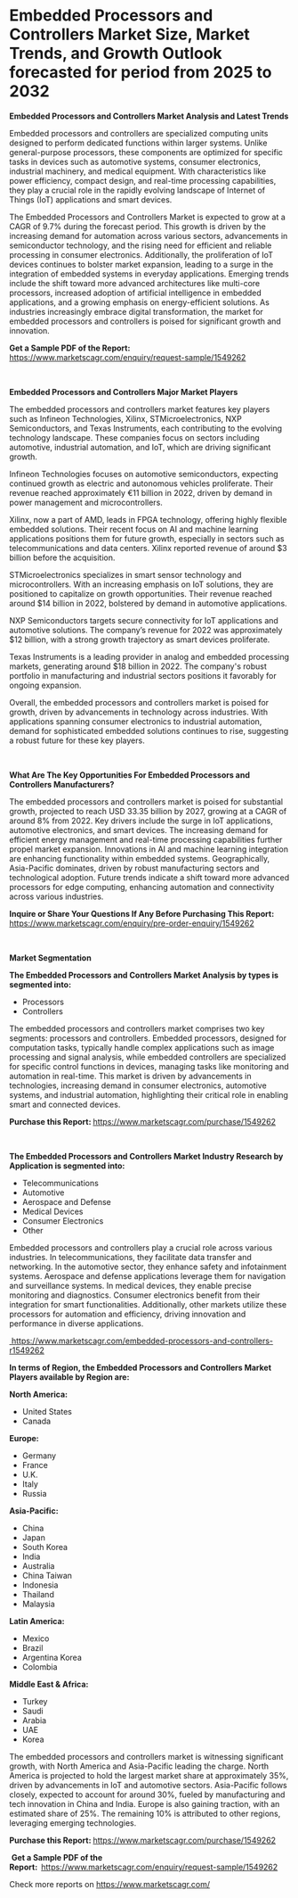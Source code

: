 <p><h1>Embedded Processors and Controllers Market Size, Market Trends, and Growth Outlook forecasted for period from 2025 to 2032</h1></p><p><strong>Embedded Processors and Controllers Market Analysis and Latest Trends</strong></p>
<p><p>Embedded processors and controllers are specialized computing units designed to perform dedicated functions within larger systems. Unlike general-purpose processors, these components are optimized for specific tasks in devices such as automotive systems, consumer electronics, industrial machinery, and medical equipment. With characteristics like power efficiency, compact design, and real-time processing capabilities, they play a crucial role in the rapidly evolving landscape of Internet of Things (IoT) applications and smart devices.</p><p>The Embedded Processors and Controllers Market is expected to grow at a CAGR of 9.7% during the forecast period. This growth is driven by the increasing demand for automation across various sectors, advancements in semiconductor technology, and the rising need for efficient and reliable processing in consumer electronics. Additionally, the proliferation of IoT devices continues to bolster market expansion, leading to a surge in the integration of embedded systems in everyday applications. Emerging trends include the shift toward more advanced architectures like multi-core processors, increased adoption of artificial intelligence in embedded applications, and a growing emphasis on energy-efficient solutions. As industries increasingly embrace digital transformation, the market for embedded processors and controllers is poised for significant growth and innovation.</p></p>
<p><strong>Get a Sample PDF of the Report:&nbsp;</strong> <a href="https://www.marketscagr.com/enquiry/request-sample/1549262?utm_campaign=2476&utm_medium=2&utm_source=Github&utm_content=ia&utm_term=28022025&utm_id=embedded-processors-and-controllers">https://www.marketscagr.com/enquiry/request-sample/1549262</a></p>
<p>&nbsp;</p>
<p><strong>Embedded Processors and Controllers Major Market Players</strong></p>
<p><p>The embedded processors and controllers market features key players such as Infineon Technologies, Xilinx, STMicroelectronics, NXP Semiconductors, and Texas Instruments, each contributing to the evolving technology landscape. These companies focus on sectors including automotive, industrial automation, and IoT, which are driving significant growth.</p><p>Infineon Technologies focuses on automotive semiconductors, expecting continued growth as electric and autonomous vehicles proliferate. Their revenue reached approximately €11 billion in 2022, driven by demand in power management and microcontrollers.</p><p>Xilinx, now a part of AMD, leads in FPGA technology, offering highly flexible embedded solutions. Their recent focus on AI and machine learning applications positions them for future growth, especially in sectors such as telecommunications and data centers. Xilinx reported revenue of around $3 billion before the acquisition.</p><p>STMicroelectronics specializes in smart sensor technology and microcontrollers. With an increasing emphasis on IoT solutions, they are positioned to capitalize on growth opportunities. Their revenue reached around $14 billion in 2022, bolstered by demand in automotive applications.</p><p>NXP Semiconductors targets secure connectivity for IoT applications and automotive solutions. The company’s revenue for 2022 was approximately $12 billion, with a strong growth trajectory as smart devices proliferate.</p><p>Texas Instruments is a leading provider in analog and embedded processing markets, generating around $18 billion in 2022. The company's robust portfolio in manufacturing and industrial sectors positions it favorably for ongoing expansion.</p><p>Overall, the embedded processors and controllers market is poised for growth, driven by advancements in technology across industries. With applications spanning consumer electronics to industrial automation, demand for sophisticated embedded solutions continues to rise, suggesting a robust future for these key players.</p></p>
<p>&nbsp;</p>
<p><strong>What Are The Key Opportunities For Embedded Processors and Controllers Manufacturers?</strong></p>
<p><p>The embedded processors and controllers market is poised for substantial growth, projected to reach USD 33.35 billion by 2027, growing at a CAGR of around 8% from 2022. Key drivers include the surge in IoT applications, automotive electronics, and smart devices. The increasing demand for efficient energy management and real-time processing capabilities further propel market expansion. Innovations in AI and machine learning integration are enhancing functionality within embedded systems. Geographically, Asia-Pacific dominates, driven by robust manufacturing sectors and technological adoption. Future trends indicate a shift toward more advanced processors for edge computing, enhancing automation and connectivity across various industries.</p></p>
<p><strong>Inquire or Share Your Questions If Any Before Purchasing This Report:</strong> <a href="https://www.marketscagr.com/enquiry/pre-order-enquiry/1549262?utm_campaign=2476&utm_medium=2&utm_source=Github&utm_content=ia&utm_term=28022025&utm_id=embedded-processors-and-controllers">https://www.marketscagr.com/enquiry/pre-order-enquiry/1549262</a></p>
<p>&nbsp;</p>
<p><strong>Market Segmentation</strong></p>
<p><strong>The Embedded Processors and Controllers Market Analysis by types is segmented into:</strong></p>
<p><ul><li>Processors</li><li>Controllers</li></ul></p>
<p><p>The embedded processors and controllers market comprises two key segments: processors and controllers. Embedded processors, designed for computation tasks, typically handle complex applications such as image processing and signal analysis, while embedded controllers are specialized for specific control functions in devices, managing tasks like monitoring and automation in real-time. This market is driven by advancements in technologies, increasing demand in consumer electronics, automotive systems, and industrial automation, highlighting their critical role in enabling smart and connected devices.</p></p>
<p><strong>Purchase this Report:&nbsp;</strong><a href="https://www.marketscagr.com/purchase/1549262?utm_campaign=2476&utm_medium=2&utm_source=Github&utm_content=ia&utm_term=28022025&utm_id=embedded-processors-and-controllers">https://www.marketscagr.com/purchase/1549262</a></p>
<p>&nbsp;</p>
<p><strong>The Embedded Processors and Controllers Market Industry Research by Application is segmented into:</strong></p>
<p><ul><li>Telecommunications</li><li>Automotive</li><li>Aerospace and Defense</li><li>Medical Devices</li><li>Consumer Electronics</li><li>Other</li></ul></p>
<p><p>Embedded processors and controllers play a crucial role across various industries. In telecommunications, they facilitate data transfer and networking. In the automotive sector, they enhance safety and infotainment systems. Aerospace and defense applications leverage them for navigation and surveillance systems. In medical devices, they enable precise monitoring and diagnostics. Consumer electronics benefit from their integration for smart functionalities. Additionally, other markets utilize these processors for automation and efficiency, driving innovation and performance in diverse applications.</p></p>
<p><a href="https://www.marketscagr.com/embedded-processors-and-controllers-r1549262?utm_campaign=2476&utm_medium=2&utm_source=Github&utm_content=ia&utm_term=28022025&utm_id=embedded-processors-and-controllers">&nbsp;https://www.marketscagr.com/embedded-processors-and-controllers-r1549262</a></p>
<p><strong>In terms of Region, the Embedded Processors and Controllers Market Players available by Region are:</strong></p>
<p>
    <p> <strong> North America: </strong>
        <ul>
            <li>United States</li>
            <li>Canada</li>
        </ul>
        </p> 
    <p> <strong> Europe: </strong>
        <ul>
            <li>Germany</li>
            <li>France</li>
            <li>U.K.</li>
            <li>Italy</li>
            <li>Russia</li>
        </ul>
        </p> 
    <p> <strong> Asia-Pacific: </strong>
        <ul>
            <li>China</li>
            <li>Japan</li>
            <li>South Korea</li>
            <li>India</li>
            <li>Australia</li>
            <li>China Taiwan</li>
            <li>Indonesia</li>
            <li>Thailand</li>
            <li>Malaysia</li>
        </ul>
        </p> 
    <p> <strong> Latin America: </strong>
        <ul>
            <li>Mexico</li>
            <li>Brazil</li>
            <li>Argentina Korea</li>
            <li>Colombia</li>
        </ul>
        </p> 
    <p> <strong> Middle East & Africa: </strong>
        <ul>
            <li>Turkey</li>
            <li>Saudi</li>
            <li>Arabia</li>
            <li>UAE</li>
            <li>Korea</li>
        </ul>
    </p>
    </p>
<p><p>The embedded processors and controllers market is witnessing significant growth, with North America and Asia-Pacific leading the charge. North America is projected to hold the largest market share at approximately 35%, driven by advancements in IoT and automotive sectors. Asia-Pacific follows closely, expected to account for around 30%, fueled by manufacturing and tech innovation in China and India. Europe is also gaining traction, with an estimated share of 25%. The remaining 10% is attributed to other regions, leveraging emerging technologies.</p></p>
<p><strong>Purchase this Report: </strong><a href="https://www.marketscagr.com/purchase/1549262?utm_campaign=2476&utm_medium=2&utm_source=Github&utm_content=ia&utm_term=28022025&utm_id=embedded-processors-and-controllers">https://www.marketscagr.com/purchase/1549262</a></p>
<p>&nbsp;<strong>Get a Sample PDF of the Report:&nbsp;&nbsp;</strong><a href="https://www.marketscagr.com/enquiry/request-sample/1549262?utm_campaign=2476&utm_medium=2&utm_source=Github&utm_content=ia&utm_term=28022025&utm_id=embedded-processors-and-controllers">https://www.marketscagr.com/enquiry/request-sample/1549262</a></p>
<p><strong></strong></p>
<p>Check more reports on <a href="https://www.marketscagr.com/?utm_campaign=2476&utm_medium=2&utm_source=Github&utm_content=ia&utm_term=28022025&utm_id=embedded-processors-and-controllers">https://www.marketscagr.com/</a></p>